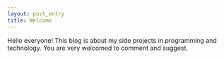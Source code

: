 ```yaml
---
layout: post_entry
title: Welcome
---
```


Hello everyone! This blog is about my side projects in programming and technology. You are very welcomed to comment and suggest.
